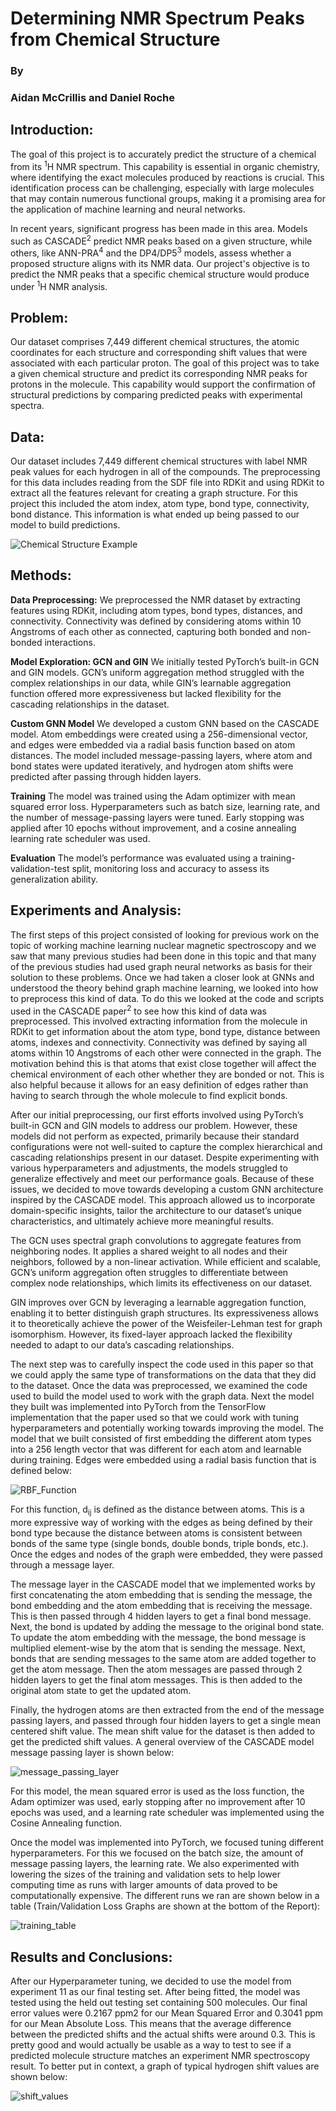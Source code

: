 # Determining NMR Spectrum Peaks from Chemical Structure
### By
### Aidan McCrillis and Daniel Roche
## Introduction:
<t></t>The goal of this project is to accurately predict the structure of a chemical from its <sup>1</sup>H NMR spectrum. This capability is essential in organic chemistry, where identifying the exact molecules produced by reactions is crucial. This identification process can be challenging, especially with large molecules that may contain numerous functional groups, making it a promising area for the application of machine learning and neural networks.  
  
In recent years, significant progress has been made in this area. Models such as CASCADE<sup>2</sup> predict NMR peaks based on a given structure, while others, like ANN-PRA<sup>4</sup> and the DP4/DP5<sup>3</sup> models, assess whether a proposed structure aligns with its NMR data. Our project's objective is to predict the NMR peaks that a specific chemical structure would produce under <sup>1</sup>H NMR analysis.
## Problem:
Our dataset comprises 7,449 different chemical structures, the atomic coordinates for each structure and corresponding shift values that were associated with each particular proton. The goal of this project was to take a given chemical structure and predict its corresponding NMR peaks for protons in the molecule. This capability would support the confirmation of structural predictions by comparing predicted peaks with experimental spectra.
## Data:
Our dataset includes 7,449 different chemical structures with label NMR peak values for each hydrogen in all of the compounds. The preprocessing for this data includes reading from the SDF file into RDKit and using RDKit to extract all the features relevant for creating a graph structure. For this project this included the atom index, atom type, bond type, connectivity, bond distance. This information is what ended up being passed to our model to build predictions.

![Chemical Structure Example](img/mol_pic.png "Sample Chemical Structure")

## Methods:
**Data Preprocessing:**
We preprocessed the NMR dataset by extracting features using RDKit, including atom types, bond types, distances, and connectivity. Connectivity was defined by considering atoms within 10 Angstroms of each other as connected, capturing both bonded and non-bonded interactions.

**Model Exploration: GCN and GIN**
We initially tested PyTorch’s built-in GCN and GIN models. GCN’s uniform aggregation method struggled with the complex relationships in our data, while GIN’s learnable aggregation function offered more expressiveness but lacked flexibility for the cascading relationships in the dataset.

**Custom GNN Model**
We developed a custom GNN based on the CASCADE model. Atom embeddings were created using a 256-dimensional vector, and edges were embedded via a radial basis function based on atom distances. The model included message-passing layers, where atom and bond states were updated iteratively, and hydrogen atom shifts were predicted after passing through hidden layers.

**Training**
The model was trained using the Adam optimizer with mean squared error loss. Hyperparameters such as batch size, learning rate, and the number of message-passing layers were tuned. Early stopping was applied after 10 epochs without improvement, and a cosine annealing learning rate scheduler was used.

**Evaluation**
The model’s performance was evaluated using a training-validation-test split, monitoring loss and accuracy to assess its generalization ability.


## Experiments and Analysis:
The first steps of this project consisted of looking for previous work on the topic of working machine learning nuclear magnetic spectroscopy and we saw that many previous studies had been done in this topic and that many of the previous studies had used graph neural networks as basis for their solution to these problems. Once we had taken a closer look at GNNs and understood the theory behind graph machine learning, we looked into how to preprocess this kind of data. To do this we looked at the code and scripts used in the CASCADE paper<sup>2</sup> to see how this kind of data was preprocessed. This involved extracting information from the molecule in RDKit to get information about the atom type, bond type, distance between atoms, indexes and connectivity. Connectivity was defined by saying all atoms within 10 Angstroms of each other were connected in the graph. The motivation behind this is that atoms that exist close together will affect the chemical environment of each other whether they are bonded or not. This is also helpful because it allows for an easy definition of edges rather than having to search through the whole molecule to find explicit bonds.  

After our initial preprocessing, our first efforts involved using PyTorch’s built-in GCN and GIN models to address our problem. However, these models did not perform as expected, primarily because their standard configurations were not well-suited to capture the complex hierarchical and cascading relationships present in our dataset. Despite experimenting with various hyperparameters and adjustments, the models struggled to generalize effectively and meet our performance goals. Because of these issues, we decided to move towards developing a custom GNN architecture inspired by the CASCADE model. This approach allowed us to incorporate domain-specific insights, tailor the architecture to our dataset’s unique characteristics, and ultimately achieve more meaningful results.  

The GCN uses spectral graph convolutions to aggregate features from neighboring nodes.
It applies a shared weight to all nodes and their neighbors, followed by a non-linear activation. While efficient and scalable, GCN’s uniform aggregation often struggles to differentiate between complex node relationships, which limits its effectiveness on our dataset.  

GIN improves over GCN by leveraging a learnable aggregation function, enabling it to better distinguish graph structures. Its expressiveness allows it to theoretically achieve the power of the Weisfeiler-Lehman test for graph isomorphism. However, its fixed-layer approach lacked the flexibility needed to adapt to our data’s cascading relationships.  

The next step was to carefully inspect the code used in this paper so that we could apply the same type of transformations on the data that they did to the dataset. Once the data was preprocessed, we examined the code used to build the model used to work with the graph data. Next the model they built was implemented into PyTorch from the TensorFlow implementation that the paper used so that we could work with tuning hyperparameters and potentially working towards improving the model. The model that we built consisted of first embedding the different atom types into a 256 length vector that was different for each atom and learnable during training. Edges were embedded using a radial basis function that is defined below:

![RBF_Function](img/RBF_pic.png "RBF Function")

For this function, d<sub>ij</sub> is defined as the distance between atoms. This is a more expressive way of working with the edges as being defined by their bond type because the distance between atoms is consistent between bonds of the same type (single bonds, double bonds, triple bonds, etc.). Once the edges and nodes of the graph were embedded, they were passed through a message layer.  

The message layer in the CASCADE model that we implemented works by first concatenating the atom embedding that is sending the message, the bond embedding and the atom embedding that is receiving the message. This is then passed through 4 hidden layers to get a final bond message. Next, the bond is updated by adding the message to the original bond state. To update the atom embedding with the message, the bond message is multiplied element-wise by the atom that is sending the message. Next, bonds that are sending messages to the same atom are added together to get the atom message. Then the atom messages are passed through 2 hidden layers to get the final atom messages. This is then added to the original atom state to get the updated atom.  

Finally, the hydrogen atoms are then extracted from the end of the message passing layers, and passed through four hidden layers to get a single mean centered shift value. The mean shift value for the dataset is then added to get the predicted shift values. A general overview of the CASCADE model message passing layer is shown below:

![message_passing_layer](img/msg_pass_pic.png "Message Passing LAyer")

For this model, the mean squared error is used as the loss function, the Adam optimizer was used, early stopping after no improvement after 10 epochs was used, and a learning rate scheduler was implemented using the Cosine Annealing function.  

Once the model was implemented into PyTorch, we focused tuning different hyperparameters. For this we focused on the batch size, the amount of message passing layers, the learning rate. We also experimented with lowering the sizes of the training and validation sets to help lower computing time as runs with larger amounts of data proved to be computationally expensive. The different runs we ran are shown below in a table (Train/Validation Loss Graphs are shown at the bottom of the Report):  

![training_table](img/training_table_pic.png "Training Table")

## Results and Conclusions:
After our Hyperparameter tuning, we decided to use the model from experiment 11 as our final testing set. After being fitted, the model was tested using the held out testing set containing 500 molecules. Our final error values were 0.2167 ppm2 for our Mean Squared Error and 0.3041 ppm for our Mean Absolute Loss. This means that the average difference between the predicted shifts and the actual shifts were around 0.3. This is pretty good and would actually be usable as a way to test to see if a predicted molecule structure matches an experiment NMR spectroscopy result. To better put in context, a graph of typical hydrogen shift values are shown below:

![shift_values](img/shift_pic.png "Typical shift values for hydrogen")

